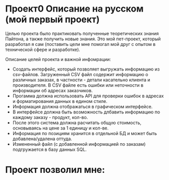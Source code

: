 # Проект0 Описание на русском (мой первый проект)

Целью проекта было практиковать полученные теоретических знания Пайтона, а также получить новые знания.
Это мой пет-проект, который разработал я сам (поставить цели мне помогал мой друг с опытом в технической сфере и разработке).

Описание целей проекта и важной инфомрации:
- Создать интерфейс, который позволяет выгружать информацию из csv-файлов. 
Загруженный CSV файл содержит информацию о различных заказах, в частности - детали касательно клиента и производителя.
В CSV файле есть ошибки или неточности в информации об адресах заказчиков.
- Прогамма должна использовать API для проверки ошибок в адресах и форматирования данных в едином стиле.
- Информация должна отображаться в графическом интерфейсе.
- В интерфейсе должна быть возможность длбавить информацию по каждому заказу - продукт, кол-во.
- После этого система должна расчитать общую стоимость, основываясь на цене за 1 единицу и кол-ве.
- Информация по позициям хранится в отдельной БД и может быть добавлена/удалена оттуда.
- Измененный файл (с добавленной информацией по заказам) подгружается в базу данных SQL.

Проект позволил мне:
=
